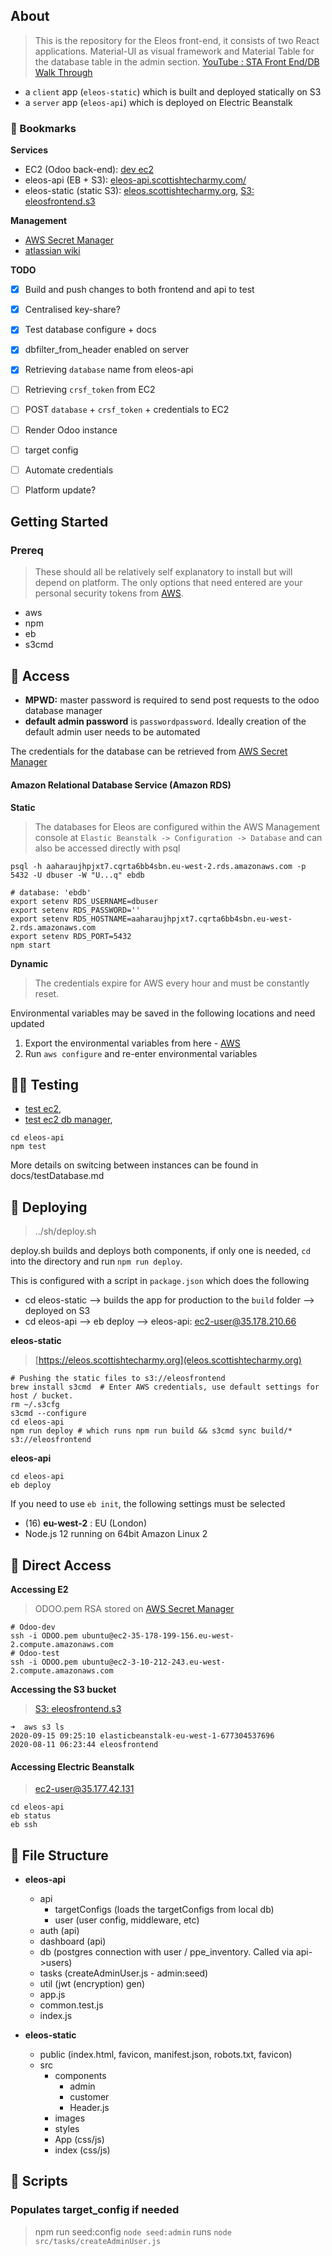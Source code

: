 ## About

> This is the repository for the Eleos front-end, it consists of two React applications. Material-UI as visual framework and Material Table for the database table in the admin section. [YouTube : STA Front End/DB Walk Through](https://www.youtube.com/watch?v=6pwdsKymUD4&feature=youtu.be)

* a `client` app (`eleos-static`) which is built and deployed statically on S3
* a `server` app (`eleos-api`) which is deployed on Electric Beanstalk

### 📌 Bookmarks
**Services**
* EC2 (Odoo back-end): [dev ec2](http://ec2-35-178-199-156.eu-west-2.compute.amazonaws.com/)
* eleos-api (EB + S3): [eleos-api.scottishtecharmy.com/](https://eleos-api.scottishtecharmy.org) 
* eleos-static (static S3): [eleos.scottishtecharmy.org](https://eleos.scottishtecharmy.org), [S3: eleosfrontend.s3](eleosfrontend.s3-website.eu-north-1.amazonaws.com/) 

**Management** 
* [AWS Secret Manager](https://eu-west-2.console.aws.amazon.com/secretsmanager/home?region=eu-west-2#/listSecrets)
* [atlassian wiki](https://sta2020.atlassian.net/wiki/home)

**TODO**
- [x] Build and push changes to both frontend and api to test
- [x] Centralised key-share?
- [x] Test database configure + docs
- [x] dbfilter_from_header enabled on server
- [x] Retrieving `database` name from eleos-api
- [ ] Retrieving `crsf_token` from EC2
- [ ] POST `database` + `crsf_token` + credentials to EC2
- [ ] Render Odoo instance
- [ ] target config
- [ ] Automate credentials
- [ ] Platform update?


## Getting Started

### Prereq
>These should all be relatively self explanatory to install but will depend on platform. The only options that need entered are your personal security tokens from [AWS](https://scottishtecharmy.awsapps.com/start/).

* aws
* npm
* eb
* s3cmd

## 🔐 Access

* **MPWD:** master password is required to send post requests to the odoo database manager 
* **default admin password** is `passwordpassword`. Ideally creation of the default admin user needs to be automated

The credentials for the database can be retrieved from [AWS Secret Manager](https://eu-west-2.console.aws.amazon.com/secretsmanager/home?region=eu-west-2#/listSecrets)

#### Amazon Relational Database Service (Amazon RDS)
**Static**

> The databases for Eleos are configured within the AWS Management console at `Elastic Beanstalk -> Configuration -> Database` and can also be accessed directly with psql

`psql -h aaharaujhpjxt7.cqrta6bb4sbn.eu-west-2.rds.amazonaws.com -p 5432 -U dbuser -W "U...q" ebdb`

```
# database: 'ebdb'
export setenv RDS_USERNAME=dbuser
export setenv RDS_PASSWORD='' 
export setenv RDS_HOSTNAME=aaharaujhpjxt7.cqrta6bb4sbn.eu-west-2.rds.amazonaws.com
export setenv RDS_PORT=5432
npm start
```

**Dynamic**
> The credentials expire for AWS every hour and must be constantly reset. 

Environmental variables may be saved in the following locations and need updated

1. Export the environmental variables from here - [AWS](https://scottishtecharmy.awsapps.com/start/)
2. Run `aws configure` and re-enter environmental variables


## 🕵️‍♂️ Testing
 * [test ec2](http://ec2-3-10-212-243.eu-west-2.compute.amazonaws.com/), 
 * [test ec2 db manager](http://ec2-3-10-212-243.eu-west-2.compute.amazonaws.com/web/database/manager),

```
cd eleos-api
npm test
```

More details on switcing between instances can be found in docs/testDatabase.md

## 🚀 Deploying
> ../sh/deploy.sh 

deploy.sh builds and deploys both components, if only one is needed, `cd` into the directory and run `npm run deploy`. 

This is configured with a script in `package.json` which does the following
- cd eleos-static --> builds the app for production to the `build` folder --> deployed on S3
- cd eleos-api --> eb deploy --> eleos-api: ec2-user@35.178.210.66

**eleos-static**
>[https://eleos.scottishtecharmy.org](eleos.scottishtecharmy.org)

```
# Pushing the static files to s3://eleosfrontend
brew install s3cmd  # Enter AWS credentials, use default settings for host / bucket.
rm ~/.s3cfg
s3cmd --configure
cd eleos-api
npm run deploy # which runs npm run build && s3cmd sync build/* s3://eleosfrontend
```

**eleos-api**
```
cd eleos-api
eb deploy
```

If you need to use `eb init`, the following settings must be selected
- (16) **eu-west-2** : EU (London)
- Node.js 12 running on 64bit Amazon Linux 2

## 🚪 Direct Access

**Accessing E2**
>ODOO.pem RSA stored on [AWS Secret Manager](https://eu-west-2.console.aws.amazon.com/secretsmanager/home?region=eu-west-2#/listSecrets)

```
# Odoo-dev
ssh -i ODOO.pem ubuntu@ec2-35-178-199-156.eu-west-2.compute.amazonaws.com
# Odoo-test
ssh -i ODOO.pem ubuntu@ec2-3-10-212-243.eu-west-2.compute.amazonaws.com
```

**Accessing the S3 bucket**
>[S3: eleosfrontend.s3](eleosfrontend.s3-website.eu-north-1.amazonaws.com/) 
```
➜  aws s3 ls
2020-09-15 09:25:10 elasticbeanstalk-eu-west-1-677304537696
2020-08-11 06:23:44 eleosfrontend
```

#### Accessing Electric Beanstalk
> ec2-user@35.177.42.131

```
cd eleos-api
eb status
eb ssh
```

## :open_file_folder: File Structure

- **eleos-api**
    - api
        - targetConfigs (loads the targetConfigs from local db)
        - user (user config, middleware, etc)
    - auth (api)
    - dashboard (api)
    - db (postgres connection with user / ppe_inventory. Called via api->users)
    - tasks (createAdminUser.js - admin:seed)
    - util (jwt (encryption) gen)
    - app.js
    - common.test.js
    - index.js

- **eleos-static**
    - public (index.html, favicon, manifest.json, robots.txt, favicon)
    - src 
        - components
            - admin
            - customer
            - Header.js
        - images
        - styles
        - App (css/js)
        - index (css/js)


## 📝 Scripts

### Populates target_config if needed
> npm run seed:config
> `node seed:admin` runs `node src/tasks/createAdminUser.js`


